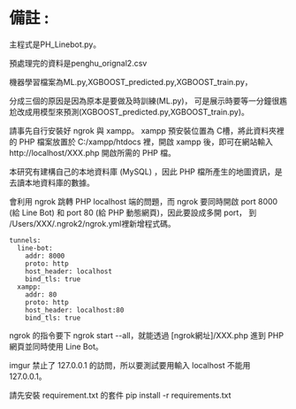 # 備註 :

主程式是PH_Linebot.py。

預處理完的資料是penghu_orignal2.csv

機器學習檔案為ML.py,XGBOOST_predicted.py,XGBOOST_train.py，

分成三個的原因是因為原本是要做及時訓練(ML.py)，
可是展示時要等一分鐘很尷尬改成用模型來預測(XGBOOST_predicted.py,XGBOOST_train.py)。

請事先自行安裝好 ngrok 與 xampp。
xampp 預安裝位置為 C槽，將此資料夾裡的 PHP 檔案放置於 C:/xampp/htdocs 裡，開啟 xampp 後，即可在網站輸入 http://localhost/XXX.php 開啟所需的 PHP 檔。

本研究有建構自己的本地資料庫 (MySQL) ，因此 PHP 檔所產生的地圖資訊，是去讀本地資料庫的數據。

會利用 ngrok 跳轉 PHP localhost 端的問題，而 ngrok 要同時開啟 port 8000 (給 Line Bot) 和 port 80 (給 PHP 動態網頁)，因此要設成多開 port， 到 /Users/XXX/.ngrok2/ngrok.yml裡新增程式碼。
```
tunnels:
  line-bot:
    addr: 8000
    proto: http
    host_header: localhost
    bind_tls: true
  xampp:
    addr: 80
    proto: http
    host_header: localhost:80
    bind_tls: true
   ``` 
ngrok 的指令要下 ngrok start --all，就能透過 [ngrok網址]/XXX.php 進到 PHP 網頁並同時使用 Line Bot。

imgur 禁止了 127.0.0.1 的訪問，所以要測試要用輸入 localhost 不能用 127.0.0.1。

請先安裝 requirement.txt 的套件 pip install -r requirements.txt
